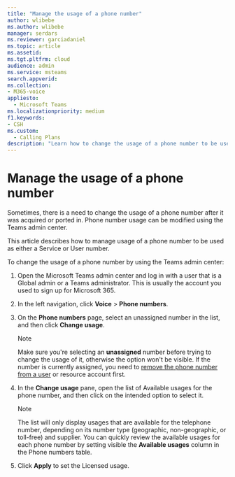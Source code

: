 ```yaml
---
title: "Manage the usage of a phone number"
author: wlibebe
ms.author: wlibebe
manager: serdars
ms.reviewer: garciadaniel
ms.topic: article
ms.assetid: 
ms.tgt.pltfrm: cloud
audience: admin
ms.service: msteams
search.appverid: 
ms.collection: 
- M365-voice
appliesto:
  - Microsoft Teams
ms.localizationpriority: medium
f1.keywords:
- CSH
ms.custom:
  - Calling Plans
description: "Learn how to change the usage of a phone number to be used as either a Service number or a User number."
---
```


# Manage the usage of a phone number

Sometimes, there is a need to change the usage of a phone number after it was acquired or ported in. Phone number usage can be modified using the Teams admin center.

This article describes how to manage usage of a phone number to be used as either a Service or User number.

To change the usage of a phone number by using the Teams admin center:

1. Open the Microsoft Teams admin center and log in with a user that is a Global admin or a Teams administrator. This is usually the account you used to sign up for Microsoft 365.

2. In the left navigation, click **Voice** \> **Phone numbers**.

3. On the **Phone numbers** page, select an unassigned number in the list, and then click **Change usage**. 

      > [!NOTE]
      > Make sure you're selecting an **unassigned** number before trying to change the usage of it, otherwise the option won't be visible. If the number is currently assigned, you need to [remove the phone number from a user](/MicrosoftTeams/assign-change-or-remove-a-phone-number-for-a-user#remove-a-phone-number-from-a-user) or resource account first.

4. In the **Change usage** pane, open the list of Available usages for the phone number, and then click on the intended option to select it.

      > [!NOTE]
      > The list will only display usages that are  available for the telephone number, depending on its number type (geographic, non-geographic, or toll-free) and supplier. You can quickly review the available usages for each phone number by setting visible the **Available usages** column in the Phone numbers table.

5. Click **Apply** to set the Licensed usage.
